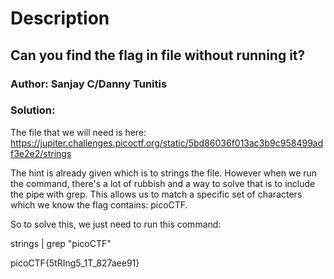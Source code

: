 # Description

## Can you find the flag in file without running it?

### Author: Sanjay C/Danny Tunitis

### Solution:

The file that we will need is here: https://jupiter.challenges.picoctf.org/static/5bd86036f013ac3b9c958499adf3e2e2/strings

The hint is already given which is to strings the file. However when we run the command, there's a lot of rubbish and a way to solve that is to include the pipe with grep. This allows us to match a specific set of characters which we know the flag contains: picoCTF.

So to solve this, we just need to run this command:

strings <file> | grep "picoCTF"

picoCTF{5tRIng5_1T_827aee91}
